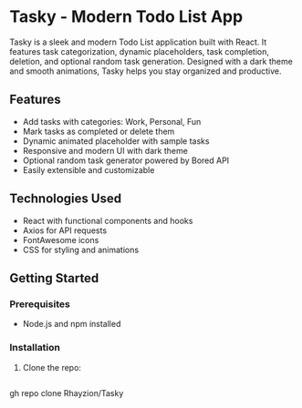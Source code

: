 # Tasky - Modern Todo List App

Tasky is a sleek and modern Todo List application built with React. It features task categorization, dynamic placeholders, task completion, deletion, and optional random task generation. Designed with a dark theme and smooth animations, Tasky helps you stay organized and productive.

## Features

- Add tasks with categories: Work, Personal, Fun
- Mark tasks as completed or delete them
- Dynamic animated placeholder with sample tasks
- Responsive and modern UI with dark theme
- Optional random task generator powered by Bored API
- Easily extensible and customizable

## Technologies Used

- React with functional components and hooks
- Axios for API requests
- FontAwesome icons
- CSS for styling and animations

## Getting Started

### Prerequisites

- Node.js and npm installed

### Installation

1. Clone the repo:
   ```bash
 gh repo clone Rhayzion/Tasky
